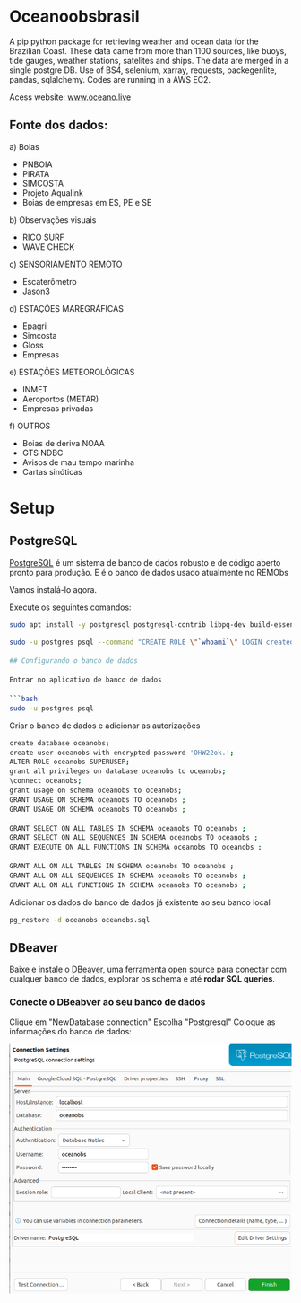 # Oceanoobsbrasil

A pip python package for retrieving weather and ocean data for the Brazilian Coast. These data came from more than 1100 sources, like buoys, tide gauges, weather stations, satelites and ships. The data are merged in a single postgre DB. Use of BS4, selenium, xarray, requests, packegenlite, pandas, sqlalchemy. Codes are running in a AWS EC2.

Acess website: www.oceano.live

## Fonte dos dados:

a) Boias
- PNBOIA
- PIRATA
- SIMCOSTA
- Projeto Aqualink
- Boias de empresas em ES, PE e SE

b) Observações visuais
- RICO SURF
- WAVE CHECK

c) SENSORIAMENTO REMOTO
- Escaterômetro
- Jason3

d) ESTAÇÕES MAREGRÁFICAS
- Epagri
- Simcosta
- Gloss
- Empresas

e) ESTAÇÕES METEOROLÓGICAS
- INMET
- Aeroportos (METAR)
- Empresas privadas

f) OUTROS
- Boias de deriva NOAA
- GTS NDBC
- Avisos de mau tempo marinha
- Cartas sinóticas

# Setup

## PostgreSQL

[PostgreSQL](https://www.postgresql.org/) é um sistema de banco de dados robusto e de código aberto pronto para produção. E é o banco de dados usado atualmente no REMObs

Vamos instalá-lo agora.

Execute os seguintes comandos:

```bash
sudo apt install -y postgresql postgresql-contrib libpq-dev build-essential
```

```bash
sudo -u postgres psql --command "CREATE ROLE \"`whoami`\" LOGIN createdb;"

## Configurando o banco de dados

Entrar no aplicativo de banco de dados

```bash
sudo -u postgres psql
```

Criar o banco de dados e adicionar as autorizações

```bash
create database oceanobs;
create user oceanobs with encrypted password 'OHW22ok.';
ALTER ROLE oceanobs SUPERUSER;
grant all privileges on database oceanobs to oceanobs;
\connect oceanobs;
grant usage on schema oceanobs to oceanobs;
GRANT USAGE ON SCHEMA oceanobs TO oceanobs ;
GRANT USAGE ON SCHEMA oceanobs TO oceanobs ;

GRANT SELECT ON ALL TABLES IN SCHEMA oceanobs TO oceanobs ;
GRANT SELECT ON ALL SEQUENCES IN SCHEMA oceanobs TO oceanobs ;
GRANT EXECUTE ON ALL FUNCTIONS IN SCHEMA oceanobs TO oceanobs ;

GRANT ALL ON ALL TABLES IN SCHEMA oceanobs TO oceanobs ;
GRANT ALL ON ALL SEQUENCES IN SCHEMA oceanobs TO oceanobs ;
GRANT ALL ON ALL FUNCTIONS IN SCHEMA oceanobs TO oceanobs ;
```

Adicionar os dados do banco de dados já existente ao seu banco local
```bash
pg_restore -d oceanobs oceanobs.sql 
```

## DBeaver

Baixe e instale o [DBeaver](https://dbeaver.io/), uma ferramenta open source para conectar com qualquer banco de dados, explorar os schema e até **rodar SQL queries**.

### Conecte o DBeabver ao seu banco de dados


Clique em "NewDatabase connection"
Escolha "Postgresql"
Coloque as informações do banco de dados:

![Imagem do Banco](images/dbeaver.png)


